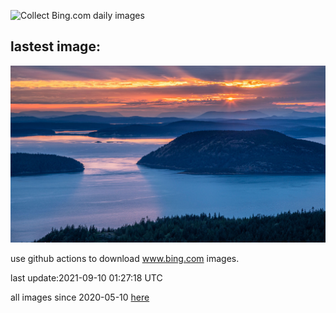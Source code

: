 ![Collect Bing.com daily images](https://github.com/counter2015/bing-daily-images/workflows/Collect%20Bing.com%20daily%20images/badge.svg)
## lastest image:
![](images/SanJuanIslands.jpg)

use github actions to download www.bing.com images.

last update:2021-09-10 01:27:18 UTC

all images since 2020-05-10 [here](https://github.com/counter2015/bing-daily-images/tree/master/images) 
